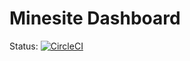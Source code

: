 # Minesite Dashboard
Status:
[![CircleCI](https://circleci.com/gh/piyush97/MinesiteDashboard.svg?style=svg&circle-token=59d3eb30cd3b8cbf7280592405e6d81ac13ade2f)](https://circleci.com/gh/piyush97/MinesiteDashboard)
